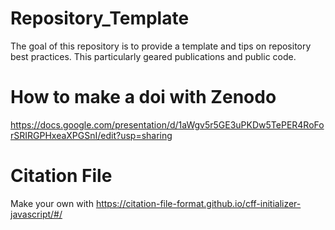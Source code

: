 # Repository_Template
The goal of this repository is to provide a template and tips on repository best practices. This particularly geared publications and public code.



# How to make a doi with Zenodo
https://docs.google.com/presentation/d/1aWgv5r5GE3uPKDw5TePER4RoForSRIRGPHxeaXPGSnI/edit?usp=sharing

# Citation File
Make your own with https://citation-file-format.github.io/cff-initializer-javascript/#/
